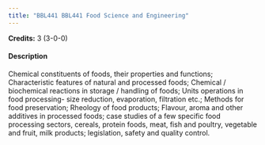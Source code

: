 ```yaml
---
title: "BBL441 BBL441 Food Science and Engineering"
---
```

**Credits:** 3 (3-0-0)

#### Description
Chemical constituents of foods, their properties and functions; Characteristic features of natural and processed foods; Chemical / biochemical reactions in storage / handling of foods; Units operations in food processing- size reduction, evaporation, filtration etc.; Methods for food preservation; Rheology of food products; Flavour, aroma and other additives in processed foods; case studies of a few specific food processing sectors, cereals, protein foods, meat, fish and poultry, vegetable and fruit, milk products; legislation, safety and quality control.